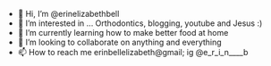 - 👋 Hi, I’m @erinelizabethbell
- 👀 I’m interested in ... Orthodontics, blogging, youtube and Jesus :)
- 🌱 I’m currently learning how to make better food at home
- 💞️ I’m looking to collaborate on anything and everything 
- 📫 How to reach me erinbellelizabeth@gmail; ig @e_r_i_n____b

<!---
erinelizabethbell/erinelizabethbell is a ✨ special ✨ repository because its `README.md` (this file) appears on your GitHub profile.
You can click the Preview link to take a look at your changes.
--->

